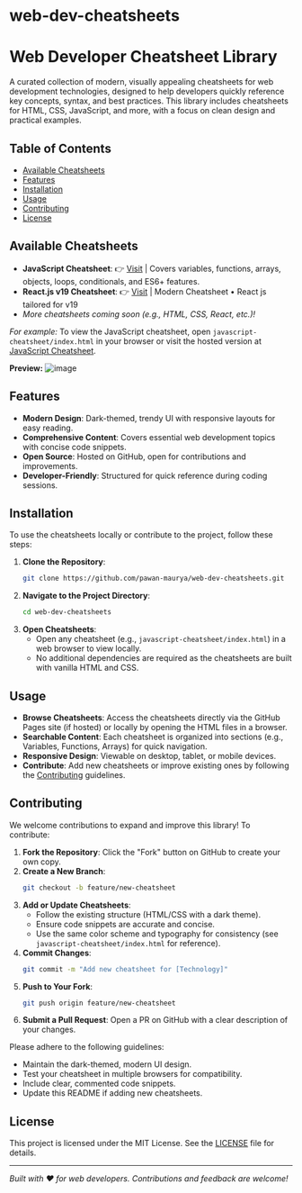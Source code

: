 # web-dev-cheatsheets

# Web Developer Cheatsheet Library

A curated collection of modern, visually appealing cheatsheets for web development technologies, designed to help developers quickly reference key concepts, syntax, and best practices. This library includes cheatsheets for HTML, CSS, JavaScript, and more, with a focus on clean design and practical examples.

## Table of Contents
- [Available Cheatsheets](#available-cheatsheets)
- [Features](#features)
- [Installation](#installation)
- [Usage](#usage)
- [Contributing](#contributing)
- [License](#license)

## Available Cheatsheets
- **JavaScript Cheatsheet**: 👉 [Visit](https://pawan-maurya.github.io/web-dev-cheatsheets/javascript-cheatsheet/index.html) | Covers variables, functions, arrays, objects, loops, conditionals, and ES6+ features.
- **React.js v19 Cheatsheet**: 👉 [Visit](https://pawan-maurya.github.io/web-dev-cheatsheets/reactjs-v19-cheatsheet/) | Modern Cheatsheet • React js tailored for v19
- *More cheatsheets coming soon (e.g., HTML, CSS, React, etc.)!*

*For example:* To view the JavaScript cheatsheet, open `javascript-cheatsheet/index.html` in your browser or visit the hosted version at [JavaScript Cheatsheet](https://pawan-maurya.github.io/web-dev-cheatsheets/javascript-cheatsheet/index.html).

**Preview:**
![image](https://github.com/user-attachments/assets/1aaa98e0-8619-42eb-a273-c89a96291aaa)


## Features
- **Modern Design**: Dark-themed, trendy UI with responsive layouts for easy reading.
- **Comprehensive Content**: Covers essential web development topics with concise code snippets.
- **Open Source**: Hosted on GitHub, open for contributions and improvements.
- **Developer-Friendly**: Structured for quick reference during coding sessions.

## Installation
To use the cheatsheets locally or contribute to the project, follow these steps:

1. **Clone the Repository**:
   ```bash
   git clone https://github.com/pawan-maurya/web-dev-cheatsheets.git
   ```
2. **Navigate to the Project Directory**:
   ```bash
   cd web-dev-cheatsheets
   ```
3. **Open Cheatsheets**:
   - Open any cheatsheet (e.g., `javascript-cheatsheet/index.html`) in a web browser to view locally.
   - No additional dependencies are required as the cheatsheets are built with vanilla HTML and CSS.

## Usage
- **Browse Cheatsheets**: Access the cheatsheets directly via the GitHub Pages site (if hosted) or locally by opening the HTML files in a browser.
- **Searchable Content**: Each cheatsheet is organized into sections (e.g., Variables, Functions, Arrays) for quick navigation.
- **Responsive Design**: Viewable on desktop, tablet, or mobile devices.
- **Contribute**: Add new cheatsheets or improve existing ones by following the [Contributing](#contributing) guidelines.

## Contributing
We welcome contributions to expand and improve this library! To contribute:

1. **Fork the Repository**: Click the "Fork" button on GitHub to create your own copy.
2. **Create a New Branch**:
   ```bash
   git checkout -b feature/new-cheatsheet
   ```
3. **Add or Update Cheatsheets**:
   - Follow the existing structure (HTML/CSS with a dark theme).
   - Ensure code snippets are accurate and concise.
   - Use the same color scheme and typography for consistency (see `javascript-cheatsheet/index.html` for reference).
4. **Commit Changes**:
   ```bash
   git commit -m "Add new cheatsheet for [Technology]"
   ```
5. **Push to Your Fork**:
   ```bash
   git push origin feature/new-cheatsheet
   ```
6. **Submit a Pull Request**: Open a PR on GitHub with a clear description of your changes.

Please adhere to the following guidelines:
- Maintain the dark-themed, modern UI design.
- Test your cheatsheet in multiple browsers for compatibility.
- Include clear, commented code snippets.
- Update this README if adding new cheatsheets.


## License
This project is licensed under the MIT License. See the [LICENSE](LICENSE) file for details.

---
*Built with ❤️ for web developers. Contributions and feedback are welcome!*
